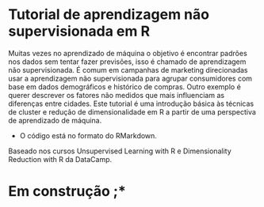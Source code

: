 # Tutorial de aprendizagem não supervisionada em R

Muitas vezes no aprendizado de máquina o objetivo é encontrar padrões nos dados sem tentar fazer previsões, isso é chamado de aprendizagem não supervisionada. É comum em campanhas de marketing direcionadas usar a aprendizagem não supervisionada para agrupar consumidores com base em dados demográficos e histórico de compras. Outro exemplo é querer descrever os fatores não medidos que mais influenciam as diferenças entre cidades. Este tutorial é uma introdução básica às técnicas de cluster e redução de dimensionalidade em R a partir de uma perspectiva de aprendizado de máquina.

* O código está no formato do RMarkdown.

Baseado nos cursos Unsupervised Learning with R e Dimensionality Reduction with R da DataCamp.

# Em construção ;*
